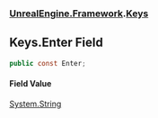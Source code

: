 ### [UnrealEngine.Framework](./UnrealEngine-Framework.md 'UnrealEngine.Framework').[Keys](./Keys.md 'UnrealEngine.Framework.Keys')
## Keys.Enter Field
  
```csharp
public const Enter;
```
#### Field Value
[System.String](https://docs.microsoft.com/en-us/dotnet/api/System.String 'System.String')  

